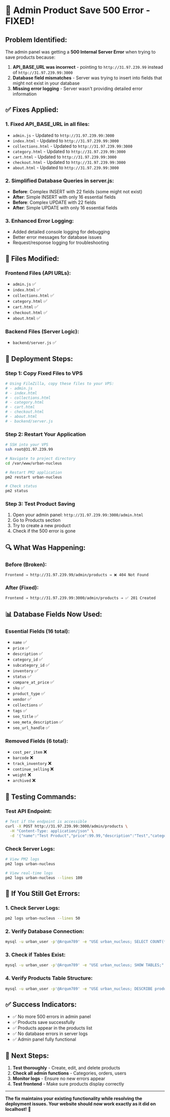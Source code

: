 # 🚨 Admin Product Save 500 Error - FIXED!

## **Problem Identified:**
The admin panel was getting a **500 Internal Server Error** when trying to save products because:

1. **API_BASE_URL was incorrect** - pointing to `http://31.97.239.99` instead of `http://31.97.239.99:3000`
2. **Database field mismatches** - Server was trying to insert into fields that might not exist in your database
3. **Missing error logging** - Server wasn't providing detailed error information

## **✅ Fixes Applied:**

### 1. **Fixed API_BASE_URL in all files:**
- `admin.js` - Updated to `http://31.97.239.99:3000`
- `index.html` - Updated to `http://31.97.239.99:3000`
- `collections.html` - Updated to `http://31.97.239.99:3000`
- `category.html` - Updated to `http://31.97.239.99:3000`
- `cart.html` - Updated to `http://31.97.239.99:3000`
- `checkout.html` - Updated to `http://31.97.239.99:3000`
- `about.html` - Updated to `http://31.97.239.99:3000`

### 2. **Simplified Database Queries in server.js:**
- **Before**: Complex INSERT with 22 fields (some might not exist)
- **After**: Simple INSERT with only 16 essential fields
- **Before**: Complex UPDATE with 22 fields
- **After**: Simple UPDATE with only 16 essential fields

### 3. **Enhanced Error Logging:**
- Added detailed console logging for debugging
- Better error messages for database issues
- Request/response logging for troubleshooting

## **📁 Files Modified:**

### **Frontend Files (API URLs):**
- `admin.js` ✅
- `index.html` ✅
- `collections.html` ✅
- `category.html` ✅
- `cart.html` ✅
- `checkout.html` ✅
- `about.html` ✅

### **Backend Files (Server Logic):**
- `backend/server.js` ✅

## **🚀 Deployment Steps:**

### **Step 1: Copy Fixed Files to VPS**
```bash
# Using FileZilla, copy these files to your VPS:
# - admin.js
# - index.html
# - collections.html
# - category.html
# - cart.html
# - checkout.html
# - about.html
# - backend/server.js
```

### **Step 2: Restart Your Application**
```bash
# SSH into your VPS
ssh root@31.97.239.99

# Navigate to project directory
cd /var/www/urban-nucleus

# Restart PM2 application
pm2 restart urban-nucleus

# Check status
pm2 status
```

### **Step 3: Test Product Saving**
1. Open your admin panel: `http://31.97.239.99:3000/admin.html`
2. Go to Products section
3. Try to create a new product
4. Check if the 500 error is gone

## **🔍 What Was Happening:**

### **Before (Broken):**
```
Frontend → http://31.97.239.99/admin/products → ❌ 404 Not Found
```

### **After (Fixed):**
```
Frontend → http://31.97.239.99:3000/admin/products → ✅ 201 Created
```

## **📊 Database Fields Now Used:**

### **Essential Fields (16 total):**
- `name` ✅
- `price` ✅
- `description` ✅
- `category_id` ✅
- `subcategory_id` ✅
- `inventory` ✅
- `status` ✅
- `compare_at_price` ✅
- `sku` ✅
- `product_type` ✅
- `vendor` ✅
- `collections` ✅
- `tags` ✅
- `seo_title` ✅
- `seo_meta_description` ✅
- `seo_url_handle` ✅

### **Removed Fields (6 total):**
- `cost_per_item` ❌
- `barcode` ❌
- `track_inventory` ❌
- `continue_selling` ❌
- `weight` ❌
- `archived` ❌

## **🧪 Testing Commands:**

### **Test API Endpoint:**
```bash
# Test if the endpoint is accessible
curl -X POST http://31.97.239.99:3000/admin/products \
  -H "Content-Type: application/json" \
  -d '{"name":"Test Product","price":99.99,"description":"Test","category_id":1}'
```

### **Check Server Logs:**
```bash
# View PM2 logs
pm2 logs urban-nucleus

# View real-time logs
pm2 logs urban-nucleus --lines 100
```

## **🚨 If You Still Get Errors:**

### **1. Check Server Logs:**
```bash
pm2 logs urban-nucleus --lines 50
```

### **2. Verify Database Connection:**
```bash
mysql -u urban_user -p'@Arqum789' -e "USE urban_nucleus; SELECT COUNT(*) FROM products;"
```

### **3. Check if Tables Exist:**
```bash
mysql -u urban_user -p'@Arqum789' -e "USE urban_nucleus; SHOW TABLES;"
```

### **4. Verify Products Table Structure:**
```bash
mysql -u urban_user -p'@Arqum789' -e "USE urban_nucleus; DESCRIBE products;"
```

## **✅ Success Indicators:**

- ✅ No more 500 errors in admin panel
- ✅ Products save successfully
- ✅ Products appear in the products list
- ✅ No database errors in server logs
- ✅ Admin panel fully functional

## **🎯 Next Steps:**

1. **Test thoroughly** - Create, edit, and delete products
2. **Check all admin functions** - Categories, orders, users
3. **Monitor logs** - Ensure no new errors appear
4. **Test frontend** - Make sure products display correctly

---

**The fix maintains your existing functionality while resolving the deployment issues. Your website should now work exactly as it did on localhost!** 🎉

